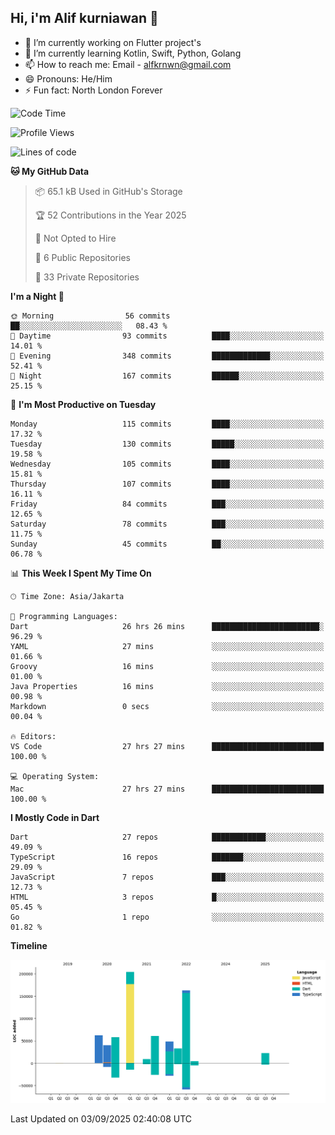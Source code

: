 ## Hi, i'm Alif kurniawan 👋

- 🔭 I’m currently working on Flutter project's
- 🌱 I’m currently learning Kotlin, Swift, Python, Golang
- 📫 How to reach me: Email - alfkrnwn@gmail.com
- 😄 Pronouns: He/Him
- ⚡ Fun fact: North London Forever

<!--START_SECTION:waka-->
![Code Time](http://img.shields.io/badge/Code%20Time-267%20hrs%2028%20mins-blue)

![Profile Views](http://img.shields.io/badge/Profile%20Views-30-blue)

![Lines of code](https://img.shields.io/badge/From%20Hello%20World%20I%27ve%20Written-706.0%20thousand%20lines%20of%20code-blue)

**🐱 My GitHub Data** 

> 📦 65.1 kB Used in GitHub's Storage 
 > 
> 🏆 52 Contributions in the Year 2025
 > 
> 🚫 Not Opted to Hire
 > 
> 📜 6 Public Repositories 
 > 
> 🔑 33 Private Repositories 
 > 
**I'm a Night 🦉** 

```text
🌞 Morning                56 commits          ██░░░░░░░░░░░░░░░░░░░░░░░   08.43 % 
🌆 Daytime                93 commits          ████░░░░░░░░░░░░░░░░░░░░░   14.01 % 
🌃 Evening                348 commits         █████████████░░░░░░░░░░░░   52.41 % 
🌙 Night                  167 commits         ██████░░░░░░░░░░░░░░░░░░░   25.15 % 
```
📅 **I'm Most Productive on Tuesday** 

```text
Monday                   115 commits         ████░░░░░░░░░░░░░░░░░░░░░   17.32 % 
Tuesday                  130 commits         █████░░░░░░░░░░░░░░░░░░░░   19.58 % 
Wednesday                105 commits         ████░░░░░░░░░░░░░░░░░░░░░   15.81 % 
Thursday                 107 commits         ████░░░░░░░░░░░░░░░░░░░░░   16.11 % 
Friday                   84 commits          ███░░░░░░░░░░░░░░░░░░░░░░   12.65 % 
Saturday                 78 commits          ███░░░░░░░░░░░░░░░░░░░░░░   11.75 % 
Sunday                   45 commits          ██░░░░░░░░░░░░░░░░░░░░░░░   06.78 % 
```


📊 **This Week I Spent My Time On** 

```text
🕑︎ Time Zone: Asia/Jakarta

💬 Programming Languages: 
Dart                     26 hrs 26 mins      ████████████████████████░   96.29 % 
YAML                     27 mins             ░░░░░░░░░░░░░░░░░░░░░░░░░   01.66 % 
Groovy                   16 mins             ░░░░░░░░░░░░░░░░░░░░░░░░░   01.00 % 
Java Properties          16 mins             ░░░░░░░░░░░░░░░░░░░░░░░░░   00.98 % 
Markdown                 0 secs              ░░░░░░░░░░░░░░░░░░░░░░░░░   00.04 % 

🔥 Editors: 
VS Code                  27 hrs 27 mins      █████████████████████████   100.00 % 

💻 Operating System: 
Mac                      27 hrs 27 mins      █████████████████████████   100.00 % 
```

**I Mostly Code in Dart** 

```text
Dart                     27 repos            ████████████░░░░░░░░░░░░░   49.09 % 
TypeScript               16 repos            ███████░░░░░░░░░░░░░░░░░░   29.09 % 
JavaScript               7 repos             ███░░░░░░░░░░░░░░░░░░░░░░   12.73 % 
HTML                     3 repos             █░░░░░░░░░░░░░░░░░░░░░░░░   05.45 % 
Go                       1 repo              ░░░░░░░░░░░░░░░░░░░░░░░░░   01.82 % 
```



**Timeline**

![Lines of Code chart](https://raw.githubusercontent.com/awanderer11/awanderer11/main/assets/bar_graph.png)


 Last Updated on 03/09/2025 02:40:08 UTC
<!--END_SECTION:waka-->

